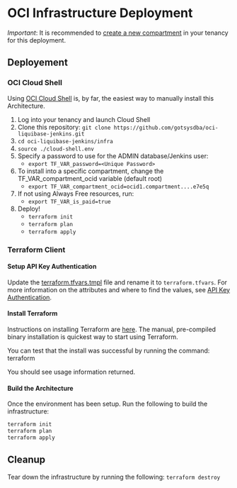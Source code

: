 # OCI Infrastructure Deployment

_Important_: It is recommended to [create a new compartment](https://docs.oracle.com/en/cloud/paas/integration-cloud/oracle-integration-oci/creating-oci-compartment.html) in your tenancy for this deployment.

## Deployement

### OCI Cloud Shell

Using [OCI Cloud Shell](https://docs.oracle.com/en-us/iaas/Content/API/Concepts/cloudshellintro.htm) is, by far, the easiest way to manually install this Architecture.

1. Log into your tenancy and launch Cloud Shell
2. Clone this repository: `git clone https://github.com/gotsysdba/oci-liquibase-jenkins.git`
3. `cd oci-liquibase-jenkins/infra`
4. `source ./cloud-shell.env`
5. Specify a password to use for the ADMIN database/Jenkins user:
   - `export TF_VAR_password=<Unique Password>`
6. To install into a specific compartment, change the TF_VAR_compartment_ocid variable (default root)
   - `export TF_VAR_compartment_ocid=ocid1.compartment....e7e5q`
7. If not using Always Free resources, run:
    - `export TF_VAR_is_paid=true`
7. Deploy!
   - `terraform init`
   - `terraform plan`
   - `terraform apply`

### Terraform Client

#### Setup API Key Authentication

Update the [terraform.tfvars.tmpl](terraform.tfvars.tmpl) file and rename it to `terraform.tfvars`.  For more information on the attributes and where to find the values, see [API Key Authentication](https://docs.oracle.com/en-us/iaas/Content/API/SDKDocs/terraformproviderconfiguration.htm#APIKeyAuth).

#### Install Terraform

Instructions on installing Terraform are [here](https://www.terraform.io/intro/getting-started/install.html).  The manual, pre-compiled binary installation is quickest way to start using Terraform.

You can test that the install was successful by running the command:
    terraform

You should see usage information returned.

#### Build the Architecture

Once the environment has been setup.  Run the following to build the infrastructure:

```bash
terraform init
terraform plan
terraform apply
```

## Cleanup

Tear down the infrastructure by running the following: `terraform destroy`

